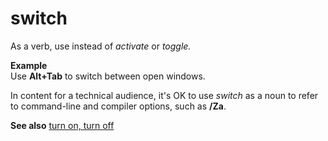 # switch

As a verb, use instead of *activate* or *toggle.*

**Example**  
Use **Alt+Tab** to switch between open windows.

In content for a technical audience, it's OK to use *switch* as a noun to refer to command-line and compiler options, such as **/Za**.

**See also** [turn on, turn off](~/a-z-word-list-term-collections/t/turn-on-turn-off.md)
